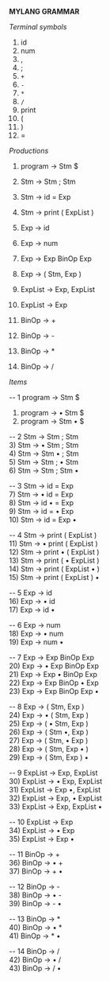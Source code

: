 **MYLANG GRAMMAR**

*Terminal symbols*
1) id
2) num
3) ,
4) ;
5) `+`
6) `-`
7) `*`
8) `/`
9) print
10) (
11) )
12) =

*Productions*
1) program -> Stm $

2) Stm -> Stm ; Stm
3) Stm -> id = Exp
4) Stm -> print ( ExpList )

5) Exp -> id
6) Exp -> num
7) Exp -> Exp BinOp Exp
8) Exp -> ( Stm, Exp )

9) ExpList -> Exp, ExpList
10) ExpList -> Exp

11) BinOp -> +
12) BinOp -> -
13) BinOp -> *
14) BinOp -> /

*Items*

-- 1 program -> Stm $
1) program -> • Stm $
2) program -> Stm • $

-- 2 Stm -> Stm ; Stm\
3) Stm -> • Stm ; Stm\
4) Stm -> Stm • ; Stm\
5) Stm -> Stm ; • Stm\
6) Stm -> Stm ; Stm •

-- 3 Stm -> id = Exp\
7) Stm -> • id = Exp\
8) Stm -> id • = Exp\
9) Stm -> id = • Exp\
10) Stm -> id = Exp •

-- 4 Stm -> print ( ExpList )\
11) Stm -> • print ( ExpList )\
12) Stm -> print • ( ExpList )\
13) Stm -> print ( • ExpList )\
14) Stm -> print ( ExpList • )\
15) Stm -> print ( ExpList ) •

-- 5 Exp -> id\
16) Exp -> • id\
17) Exp -> id •

-- 6 Exp -> num\
18) Exp -> • num\
19) Exp -> num •

-- 7 Exp -> Exp BinOp Exp\
20) Exp -> • Exp BinOp Exp\
21) Exp -> Exp • BinOp Exp\
22) Exp -> Exp BinOp • Exp\
23) Exp -> Exp BinOp Exp •

-- 8 Exp -> ( Stm, Exp )\
24) Exp -> • ( Stm, Exp )\
25) Exp -> ( • Stm, Exp )\
26) Exp -> ( Stm •, Exp )\
27) Exp -> ( Stm, • Exp )\
28) Exp -> ( Stm, Exp • )\
29) Exp -> ( Stm, Exp ) •

-- 9 ExpList -> Exp, ExpList\
30) ExpList -> • Exp, ExpList\
31) ExpList -> Exp •, ExpList\
32) ExpList -> Exp, • ExpList\
33) ExpList -> Exp, ExpList •

-- 10 ExpList -> Exp\
34) ExpList -> • Exp\
35) ExpList -> Exp •

-- 11 BinOp -> +\
36) BinOp -> • +\
37) BinOp -> + •

-- 12 BinOp -> -\
38) BinOp -> • -\
39) BinOp -> - •

-- 13 BinOp -> *\
40) BinOp -> • *\
41) BinOp -> * •

-- 14 BinOp -> /\
42) BinOp -> • /\
43) BinOp -> / •
